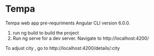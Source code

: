 # Tempa
Tempa web app
pre-requriments  Angular CLI version 6.0.0.
1. run ng build to build the project
2. Run ng serve for a dev server. Navigate to http://localhost:4200/

To adjust city , go to http://localhost:4200/details/:city
